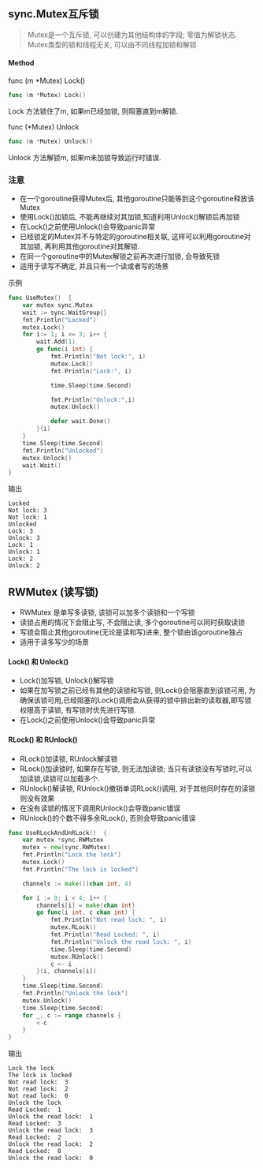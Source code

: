 ## sync.Mutex互斥锁

> Mutex是一个互斥锁, 可以创建为其他结构体的字段; 零值为解锁状态. Mutex类型的锁和线程无关,
> 可以由不同线程加锁和解锁

#### Method

func (m *Mutex) Lock()

```go
func (m *Mutex) Lock()
```
Lock 方法锁住了m, 如果m已经加锁, 则阻塞直到m解锁.

func (*Mutex) Unlock

```go
func (m *Mutex) Unlock()
```
Unlock 方法解锁m, 如果m未加锁导致运行时错误.

### 注意
* 在一个goroutine获得Mutex后, 其他goroutine只能等到这个goroutine释放该Mutex
* 使用Lock()加锁后, 不能再继续对其加锁,知道利用Unlock()解锁后再加锁
* 在Lock()之前使用Unlock()会导致panic异常
* 已经锁定的Mutex并不与特定的goroutine相关联, 这样可以利用goroutine对其加锁, 再利用其他goroutine对其解锁.
* 在同一个goroutine中的Mutex解锁之前再次进行加锁, 会导致死锁
* 适用于读写不确定, 并且只有一个读或者写的场景

示例
```go
func UseMutex()  {
	var mutex sync.Mutex
	wait := sync.WaitGroup{}
	fmt.Println("Locked")
	mutex.Lock()
	for i:= 1; i <= 3; i++ {
		wait.Add(1)
		go func(i int) {
			fmt.Println("Not lock:", i)
			mutex.Lock()
			fmt.Println("Lock:", i)

			time.Sleep(time.Second)

			fmt.Println("Unlock:",i)
			mutex.Unlock()

			defer wait.Done()
		}(i)
	}
	time.Sleep(time.Second)
	fmt.Println("Unlocked")
	mutex.Unlock()
	wait.Wait()
}
```

输出
```
Locked
Not lock: 3
Not lock: 1
Unlocked
Lock: 3
Unlock: 3
Lock: 1
Unlock: 1
Lock: 2
Unlock: 2
```


## RWMutex (读写锁)

* RWMutex 是单写多读锁, 该锁可以加多个读锁和一个写锁
* 读锁占用的情况下会阻止写, 不会阻止读, 多个goroutine可以同时获取读锁
* 写锁会阻止其他goroutine(无论是读和写)进来, 整个锁由该goroutine独占
* 适用于读多写少的场景

#### Lock() 和 Unlock()

* Lock()加写锁, Unlock()解写锁
* 如果在加写锁之前已经有其他的读锁和写锁, 则Lock()会阻塞直到该锁可用,
为确保该锁可用,已经阻塞的Lock()调用会从获得的锁中排出新的读取器,即写锁权限高于读锁,
有写锁时优先进行写锁.
* 在Lock()之前使用Unlock()会导致panic异常


#### RLock() 和 RUnlock()

* RLock()加读锁, RUnlock解读锁
* RLock()加读锁时, 如果存在写锁, 则无法加读锁;
当只有读锁没有写锁时,可以加读锁,读锁可以加载多个.
* RUnlock()解读锁, RUnlock()撤销单词RLock()调用, 对于其他同时存在的读锁则没有效果
* 在没有读锁的情况下调用RUnlock()会导致panic错误
* RUnlock()的个数不得多余RLock(), 否则会导致panic错误

```go
func UseRLockAndUnRLock()  {
	var mutex *sync.RWMutex
	mutex = new(sync.RWMutex)
	fmt.Println("Lock the lock")
	mutex.Lock()
	fmt.Println("The lock is locked")

	channels := make([]chan int, 4)

	for i := 0; i < 4; i++ {
		channels[i] = make(chan int)
		go func(i int, c chan int) {
			fmt.Println("Not read lock: ", i)
			mutex.RLock()
			fmt.Println("Read Locked: ", i)
			fmt.Println("Unlock the read lock: ", i)
			time.Sleep(time.Second)
			mutex.RUnlock()
			c <- i
		}(i, channels[i])
	}
	time.Sleep(time.Second)
	fmt.Println("Unlock the lock")
	mutex.Unlock()
	time.Sleep(time.Second)
	for _, c := range channels {
		<-c
	}
}
```

输出

```
Lock the lock
The lock is locked
Not read lock:  3
Not read lock:  2
Not read lock:  0
Unlock the lock
Read Locked:  1
Unlock the read lock:  1
Read Locked:  3
Unlock the read lock:  3
Read Locked:  2
Unlock the read lock:  2
Read Locked:  0
Unlock the read lock:  0
```